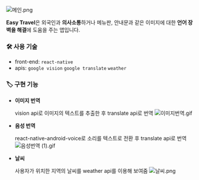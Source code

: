 ![메인.png](https://user-images.githubusercontent.com/63515344/102211715-59e66080-3f17-11eb-8b81-87e45ba710fe.png)

**Easy Travel**은 외국인과 **의사소통**하거나 메뉴판, 안내문과 같은
이미지에 대한 **언어 장벽을 해결**에 도움을 주는 앱입니다.

### 🛠 사용 기술

- front-end: `react-native`
- apis: `google vision` `google translate` `weather`

### 🏷️ **구현 기능**

- **이미지 번역**

  vision api로 이미지의 텍스트를 추출한 후 translate api로 번역
  ![이미지번역.gif](https://user-images.githubusercontent.com/63515344/102209787-a3817c00-3f14-11eb-9f02-bd30cf3962ec.gif)

- **음성 번역**

  react-native-android-voice로 소리를 텍스트로 전환 후 translate api로 번역
  ![음성번역 (1).gif](https://user-images.githubusercontent.com/63515344/102211465-fe1bd780-3f16-11eb-9413-62d9d406820e.gif)

- **날씨**

  사용자가 위치한 지역의 날씨를 weather api를 이용해 보여줌
  ![날씨.png](https://user-images.githubusercontent.com/63515344/149717735-45673338-bda3-431c-b64b-acd144ac93f7.png)
